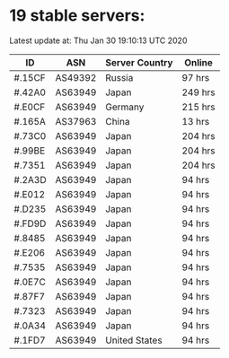 # 19 stable servers:

Latest update at: Thu Jan 30 19:10:13 UTC 2020

| ID | ASN | Server Country | Online |
| -- | --- | -------------- | ------ |
| #.15CF | AS49392 | Russia | 97 hrs |
| #.42A0 | AS63949 | Japan | 249 hrs |
| #.E0CF | AS63949 | Germany | 215 hrs |
| #.165A | AS37963 | China | 13 hrs |
| #.73C0 | AS63949 | Japan | 204 hrs |
| #.99BE | AS63949 | Japan | 204 hrs |
| #.7351 | AS63949 | Japan | 204 hrs |
| #.2A3D | AS63949 | Japan | 94 hrs |
| #.E012 | AS63949 | Japan | 94 hrs |
| #.D235 | AS63949 | Japan | 94 hrs |
| #.FD9D | AS63949 | Japan | 94 hrs |
| #.8485 | AS63949 | Japan | 94 hrs |
| #.E206 | AS63949 | Japan | 94 hrs |
| #.7535 | AS63949 | Japan | 94 hrs |
| #.0E7C | AS63949 | Japan | 94 hrs |
| #.87F7 | AS63949 | Japan | 94 hrs |
| #.7323 | AS63949 | Japan | 94 hrs |
| #.0A34 | AS63949 | Japan | 94 hrs |
| #.1FD7 | AS63949 | United States | 94 hrs |

